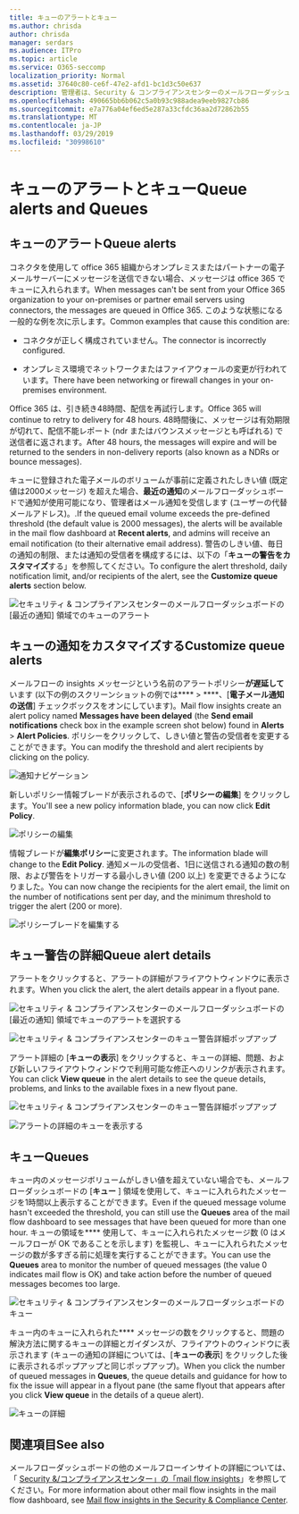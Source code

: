 ```yaml
---
title: キューのアラートとキュー
ms.author: chrisda
author: chrisda
manager: serdars
ms.audience: ITPro
ms.topic: article
ms.service: O365-seccomp
localization_priority: Normal
ms.assetid: 37640c80-ce6f-47e2-afd1-bc1d3c50e637
description: 管理者は、Security & コンプライアンスセンターのメールフローダッシュボードのキューのアラートとキューについて説明しています。
ms.openlocfilehash: 490665bb6b062c5a0b93c988adea9eeb9827cb86
ms.sourcegitcommit: e7a776a04ef6ed5e287a33cfdc36aa2d72862b55
ms.translationtype: MT
ms.contentlocale: ja-JP
ms.lasthandoff: 03/29/2019
ms.locfileid: "30998610"
---
```

# <a name="queue-alerts-and-queues"></a><span data-ttu-id="c348c-103">キューのアラートとキュー</span><span class="sxs-lookup"><span data-stu-id="c348c-103">Queue alerts and Queues</span></span>

## <a name="queue-alerts"></a><span data-ttu-id="c348c-104">キューのアラート</span><span class="sxs-lookup"><span data-stu-id="c348c-104">Queue alerts</span></span>

<span data-ttu-id="c348c-105">コネクタを使用して office 365 組織からオンプレミスまたはパートナーの電子メールサーバーにメッセージを送信できない場合、メッセージは office 365 でキューに入れられます。</span><span class="sxs-lookup"><span data-stu-id="c348c-105">When messages can't be sent from your Office 365 organization to your on-premises or partner email servers using connectors, the messages are queued in Office 365.</span></span> <span data-ttu-id="c348c-106">このような状態になる一般的な例を次に示します。</span><span class="sxs-lookup"><span data-stu-id="c348c-106">Common examples that cause this condition are:</span></span>

- <span data-ttu-id="c348c-107">コネクタが正しく構成されていません。</span><span class="sxs-lookup"><span data-stu-id="c348c-107">The connector is incorrectly configured.</span></span>

- <span data-ttu-id="c348c-108">オンプレミス環境でネットワークまたはファイアウォールの変更が行われています。</span><span class="sxs-lookup"><span data-stu-id="c348c-108">There have been networking or firewall changes in your on-premises environment.</span></span>

<span data-ttu-id="c348c-109">Office 365 は、引き続き48時間、配信を再試行します。</span><span class="sxs-lookup"><span data-stu-id="c348c-109">Office 365 will continue to retry to delivery for 48 hours.</span></span> <span data-ttu-id="c348c-110">48時間後に、メッセージは有効期限が切れて、配信不能レポート (ndr またはバウンスメッセージとも呼ばれる) で送信者に返されます。</span><span class="sxs-lookup"><span data-stu-id="c348c-110">After 48 hours, the messages will expire and will be returned to the senders in non-delivery reports (also known as a NDRs or bounce messages).</span></span>

<span data-ttu-id="c348c-111">キューに登録された電子メールのボリュームが事前に定義されたしきい値 (既定値は2000メッセージ) を超えた場合、**最近の通知**のメールフローダッシュボードで通知が使用可能になり、管理者はメール通知を受信します (ユーザーの代替メールアドレス)。.</span><span class="sxs-lookup"><span data-stu-id="c348c-111">If the queued email volume exceeds the pre-defined threshold (the default value is 2000 messages), the alerts will be available in the mail flow dashboard at **Recent alerts**, and admins will receive an email notification (to their alternative email address).</span></span> <span data-ttu-id="c348c-112">警告のしきい値、毎日の通知の制限、または通知の受信者を構成するには、以下の「**キューの警告をカスタマイズ**する」を参照してください。</span><span class="sxs-lookup"><span data-stu-id="c348c-112">To configure the alert threshold, daily notification limit, and/or recipients of the alert, see the **Customize queue alerts** section below.</span></span>

![セキュリティ & コンプライアンスセンターのメールフローダッシュボードの [最近の通知] 領域でのキューのアラート](media/5fc4a51c-6118-4270-960b-c6b176ef94ae.png)

## <a name="customize-queue-alerts"></a><span data-ttu-id="c348c-114">キューの通知をカスタマイズする</span><span class="sxs-lookup"><span data-stu-id="c348c-114">Customize queue alerts</span></span>

<span data-ttu-id="c348c-115">メールフローの insights メッセージという名前のアラートポリシー**が遅延して**います (以下の例のスクリーンショットの例では\*\*\*\* \> \*\*\*\*、[**電子メール通知の送信**] チェックボックスをオンにしています)。</span><span class="sxs-lookup"><span data-stu-id="c348c-115">Mail flow insights create an alert policy named **Messages have been delayed** (the **Send email notifications** check box in the example screen shot below) found in **Alerts** \> **Alert Policies**.</span></span> <span data-ttu-id="c348c-116">ポリシーをクリックして、しきい値と警告の受信者を変更することができます。</span><span class="sxs-lookup"><span data-stu-id="c348c-116">You can modify the threshold and alert recipients by clicking on the policy.</span></span>

![通知ナビゲーション](media/efb95976-9e0b-484e-a2fd-093c5bc7a40f.png)

<span data-ttu-id="c348c-118">新しいポリシー情報ブレードが表示されるので、[**ポリシーの編集**] をクリックします。</span><span class="sxs-lookup"><span data-stu-id="c348c-118">You'll see a new policy information blade, you can now click **Edit Policy**.</span></span>

![ポリシーの編集](media/ed2aceae-3ee2-4849-a17e-87915987a7dd.png)

<span data-ttu-id="c348c-120">情報ブレードが**編集ポリシー**に変更されます。</span><span class="sxs-lookup"><span data-stu-id="c348c-120">The information blade will change to the **Edit Policy**.</span></span> <span data-ttu-id="c348c-121">通知メールの受信者、1日に送信される通知の数の制限、および警告をトリガーする最小しきい値 (200 以上) を変更できるようになりました。</span><span class="sxs-lookup"><span data-stu-id="c348c-121">You can now change the recipients for the alert email, the limit on the number of notifications sent per day, and the minimum threshold to trigger the alert (200 or more).</span></span>

![ポリシーブレードを編集する](media/c657cc74-7867-474c-b2c9-dc478449f990.png)

## <a name="queue-alert-details"></a><span data-ttu-id="c348c-123">キュー警告の詳細</span><span class="sxs-lookup"><span data-stu-id="c348c-123">Queue alert details</span></span>

<span data-ttu-id="c348c-124">アラートをクリックすると、アラートの詳細がフライアウトウィンドウに表示されます。</span><span class="sxs-lookup"><span data-stu-id="c348c-124">When you click the alert, the alert details appear in a flyout pane.</span></span>

![セキュリティ & コンプライアンスセンターのメールフローダッシュボードの [最近の通知] 領域でキューのアラートを選択する](media/1f6b0e96-5b2c-41ef-9684-9d813b3fabe6.png)

![セキュリティ & コンプライアンスセンターのキュー警告詳細ポップアップ](media/105c8fff-912f-4763-8806-2740ebdecd4b.png)

<span data-ttu-id="c348c-127">アラート詳細の [**キューの表示**] をクリックすると、キューの詳細、問題、および新しいフライアウトウィンドウで利用可能な修正へのリンクが表示されます。</span><span class="sxs-lookup"><span data-stu-id="c348c-127">You can click **View queue** in the alert details to see the queue details, problems, and links to the available fixes in a new flyout pane.</span></span>

![セキュリティ & コンプライアンスセンターのキュー警告詳細ポップアップ](media/8ff60955-55ef-4f32-a966-85e02cb608d1.png)

![アラートの詳細のキューを表示する](media/4eb088fe-5dd9-4bf4-b959-c1bb2545c515.png)

## <a name="queues"></a><span data-ttu-id="c348c-130">キュー</span><span class="sxs-lookup"><span data-stu-id="c348c-130">Queues</span></span>

<span data-ttu-id="c348c-131">キュー内のメッセージボリュームがしきい値を超えていない場合でも、メールフローダッシュボードの [**キュー** ] 領域を使用して、キューに入れられたメッセージを1時間以上表示することができます。</span><span class="sxs-lookup"><span data-stu-id="c348c-131">Even if the queued message volume hasn't exceeded the threshold, you can still use the **Queues** area of the mail flow dashboard to see messages that have been queued for more than one hour.</span></span> <span data-ttu-id="c348c-132">キューの領域を\*\*\*\* 使用して、キューに入れられたメッセージ数 (0 はメールフローが OK であることを示します) を監視し、キューに入れられたメッセージの数が多すぎる前に処理を実行することができます。</span><span class="sxs-lookup"><span data-stu-id="c348c-132">You can use the **Queues** area to monitor the number of queued messages (the value 0 indicates mail flow is OK) and take action before the number of queued messages becomes too large.</span></span>

![セキュリティ & コンプライアンスセンターのメールフローダッシュボードのキュー](media/0ef6e2ef-dd22-4363-9d4a-b20a00babc9f.png)

<span data-ttu-id="c348c-134">キュー内のキューに入れられた\*\*\*\* メッセージの数をクリックすると、問題の解決方法に関するキューの詳細とガイダンスが、フライアウトのウィンドウに表示されます (キューの通知の詳細については、[**キューの表示**] をクリックした後に表示されるポップアップと同じポップアップ)。</span><span class="sxs-lookup"><span data-stu-id="c348c-134">When you click the number of queued messages in **Queues**, the queue details and guidance for how to fix the issue will appear in a flyout pane (the same flyout that appears after you click **View queue** in the details of a queue alert).</span></span>

![キューの詳細](media/4eb088fe-5dd9-4bf4-b959-c1bb2545c515.png)

## <a name="see-also"></a><span data-ttu-id="c348c-136">関連項目</span><span class="sxs-lookup"><span data-stu-id="c348c-136">See also</span></span>

<span data-ttu-id="c348c-137">メールフローダッシュボードの他のメールフローインサイトの詳細については、「 [Security &/コンプライアンスセンター」の「mail flow insights](mail-flow-insights.md)」を参照してください。</span><span class="sxs-lookup"><span data-stu-id="c348c-137">For more information about other mail flow insights in the mail flow dashboard, see [Mail flow insights in the Security & Compliance Center](mail-flow-insights.md).</span></span>
